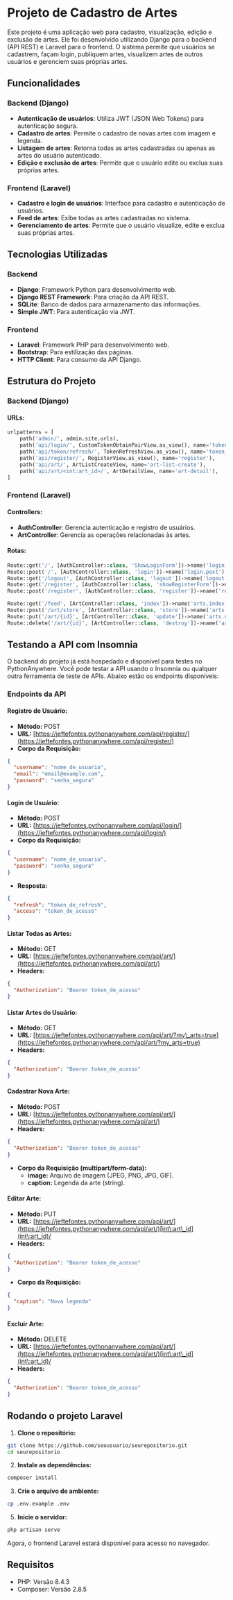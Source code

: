 # Projeto de Cadastro de Artes

Este projeto é uma aplicação web para cadastro, visualização, edição e exclusão de artes. Ele foi desenvolvido utilizando Django para o backend (API REST) e Laravel para o frontend. O sistema permite que usuários se cadastrem, façam login, publiquem artes, visualizem artes de outros usuários e gerenciem suas próprias artes.

## Funcionalidades

### Backend (Django)

- **Autenticação de usuários**: Utiliza JWT (JSON Web Tokens) para autenticação segura.
- **Cadastro de artes**: Permite o cadastro de novas artes com imagem e legenda.
- **Listagem de artes**: Retorna todas as artes cadastradas ou apenas as artes do usuário autenticado.
- **Edição e exclusão de artes**: Permite que o usuário edite ou exclua suas próprias artes.

### Frontend (Laravel)

- **Cadastro e login de usuários**: Interface para cadastro e autenticação de usuários.
- **Feed de artes**: Exibe todas as artes cadastradas no sistema.
- **Gerenciamento de artes**: Permite que o usuário visualize, edite e exclua suas próprias artes.

## Tecnologias Utilizadas

### Backend

- **Django**: Framework Python para desenvolvimento web.
- **Django REST Framework**: Para criação da API REST.
- **SQLite**: Banco de dados para armazenamento das informações.
- **Simple JWT**: Para autenticação via JWT.

### Frontend

- **Laravel**: Framework PHP para desenvolvimento web.
- **Bootstrap**: Para estilização das páginas.
- **HTTP Client**: Para consumo da API Django.

## Estrutura do Projeto

### Backend (Django)

#### URLs:

```python
urlpatterns = [
    path('admin/', admin.site.urls),
    path('api/login/', CustomTokenObtainPairView.as_view(), name='token_obtain_pair'),
    path('api/token/refresh/', TokenRefreshView.as_view(), name='token_refresh'),
    path('api/register/', RegisterView.as_view(), name='register'),
    path('api/art/', ArtListCreateView, name='art-list-create'),
    path('api/art/<int:art_id>/', ArtDetailView, name='art-detail'),
]
```

### Frontend (Laravel)

#### Controllers:

- **AuthController**: Gerencia autenticação e registro de usuários.
- **ArtController**: Gerencia as operações relacionadas às artes.

#### Rotas:

```php
Route::get('/', [AuthController::class, 'ShowLoginForm'])->name('login');
Route::post('/', [AuthController::class, 'login'])->name('login.post');
Route::get('/logout', [AuthController::class, 'logout'])->name('logout');
Route::get('/register', [AuthController::class, 'showRegisterForm'])->name('register');
Route::post('/register', [AuthController::class, 'register'])->name('register.post');

Route::get('/feed', [ArtController::class, 'index'])->name('arts.index');
Route::post('/art/store', [ArtController::class, 'store'])->name('arts.store');
Route::put('/art/{id}', [ArtController::class, 'update'])->name('arts.update');
Route::delete('/art/{id}', [ArtController::class, 'destroy'])->name('arts.destroy');
```

## Testando a API com Insomnia

O backend do projeto já está hospedado e disponível para testes no PythonAnywhere. Você pode testar a API usando o Insomnia ou qualquer outra ferramenta de teste de APIs. Abaixo estão os endpoints disponíveis:

### Endpoints da API

#### Registro de Usuário:

- **Método:** POST
- **URL:** [https://jeftefontes.pythonanywhere.com/api/register/](https://jeftefontes.pythonanywhere.com/api/register/)
- **Corpo da Requisição:**

```json
{
  "username": "nome_de_usuario",
  "email": "email@example.com",
  "password": "senha_segura"
}
```

#### Login de Usuário:

- **Método:** POST
- **URL:** [https://jeftefontes.pythonanywhere.com/api/login/](https://jeftefontes.pythonanywhere.com/api/login/)
- **Corpo da Requisição:**

```json
{
  "username": "nome_de_usuario",
  "password": "senha_segura"
}
```

- **Resposta:**

```json
{
  "refresh": "token_de_refresh",
  "access": "token_de_acesso"
}
```

#### Listar Todas as Artes:

- **Método:** GET
- **URL:** [https://jeftefontes.pythonanywhere.com/api/art/](https://jeftefontes.pythonanywhere.com/api/art/)
- **Headers:**

```json
{
  "Authorization": "Bearer token_de_acesso"
}
```

#### Listar Artes do Usuário:

- **Método:** GET
- **URL:** [https://jeftefontes.pythonanywhere.com/api/art/?my\_arts=true](https://jeftefontes.pythonanywhere.com/api/art/?my_arts=true)
- **Headers:**

```json
{
  "Authorization": "Bearer token_de_acesso"
}
```

#### Cadastrar Nova Arte:

- **Método:** POST
- **URL:** [https://jeftefontes.pythonanywhere.com/api/art/](https://jeftefontes.pythonanywhere.com/api/art/)
- **Headers:**

```json
{
  "Authorization": "Bearer token_de_acesso"
}
```

- **Corpo da Requisição (multipart/form-data):**
  - **image:** Arquivo de imagem (JPEG, PNG, JPG, GIF).
  - **caption:** Legenda da arte (string).

#### Editar Arte:

- **Método:** PUT
- **URL:** [https://jeftefontes.pythonanywhere.com/api/art/](https://jeftefontes.pythonanywhere.com/api/art/)[int\:art\_id](int\:art_id)/
- **Headers:**

```json
{
  "Authorization": "Bearer token_de_acesso"
}
```

- **Corpo da Requisição:**

```json
{
  "caption": "Nova legenda"
}
```

#### Excluir Arte:

- **Método:** DELETE
- **URL:** [https://jeftefontes.pythonanywhere.com/api/art/](https://jeftefontes.pythonanywhere.com/api/art/)[int\:art\_id](int\:art_id)/
- **Headers:**

```json
{
  "Authorization": "Bearer token_de_acesso"
}
```

## Rodando o projeto Laravel

1. **Clone o repositório:**

```sh
git clone https://github.com/seuusuario/seurepositorio.git
cd seurepositorio
```

2. **Instale as dependências:**

```sh
composer install
```

3. **Crie o arquivo de ambiente:**

```sh
cp .env.example .env
```

5. **Inicie o servidor:**

```sh
php artisan serve
```

Agora, o frontend Laravel estará disponível para acesso no navegador.

## Requisitos
- PHP: Versão 8.4.3
- Composer: Versão 2.8.5

